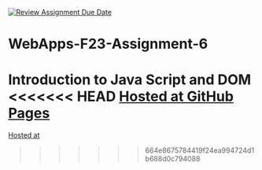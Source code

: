 [![Review Assignment Due Date](https://classroom.github.com/assets/deadline-readme-button-24ddc0f5d75046c5622901739e7c5dd533143b0c8e959d652212380cedb1ea36.svg)](https://classroom.github.com/a/b9NC0g7h)
# WebApps-F23-Assignment-6
Introduction to Java Script and DOM
<<<<<<< HEAD
<a href="https://github.com/44-563-WebApps-F23/44563-webapps-f23-assignment6-venkateswararo/Author.html">Hosted at GitHub Pages</a>
=======
[Hosted at]( https://44-563-webapps-f23.github.io/44563-webapps-f23-assignment6-venkateswararo/Author.html)

>>>>>>> 664e8675784419f24ea994724d1b688d0c794088
